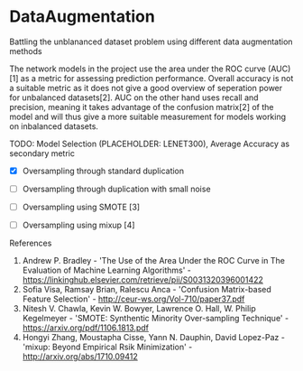 # DataAugmentation
Battling the unblananced dataset problem using different data augmentation methods

The network models in the project use the area under the ROC curve (AUC)[1] as a metric for assessing prediction performance. Overall accuracy is not a suitable metric as it does not give a good overview of seperation power for unbalanced datasets[2]. AUC on the other hand uses recall and precision, meaning it takes advantage of the confusion matrix[2] of the model and will thus give a more suitable measurement for models working on inbalanced datasets.

TODO: Model Selection (PLACEHOLDER: LENET300), Average Accuracy as secondary metric
- [X] Oversampling through standard duplication
- [ ] Oversampling through duplication with small noise
- [ ] Oversampling using SMOTE [3]
- [ ] Oversampling using mixup [4]



References
1. Andrew P. Bradley - 'The Use of the Area Under the ROC Curve in The Evaluation of Machine Learning Algorithms' - https://linkinghub.elsevier.com/retrieve/pii/S0031320396001422
2. Sofia Visa, Ramsay Brian, Ralescu Anca - 'Confusion Matrix-based Feature Selection' - http://ceur-ws.org/Vol-710/paper37.pdf
3. Nitesh V. Chawla, Kevin W. Bowyer, Lawrence O. Hall, W. Philip Kegelmeyer - 'SMOTE: Synthentic Minority Over-sampling Technique' - https://arxiv.org/pdf/1106.1813.pdf
4. Hongyi Zhang, Moustapha Cisse, Yann N. Dauphin, David Lopez-Paz - 'mixup: Beyond Empirical Rsik Minimization' - http://arxiv.org/abs/1710.09412
